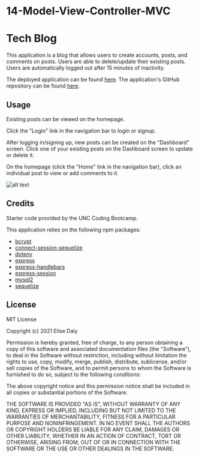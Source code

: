 # 14-Model-View-Controller-MVC
# Tech Blog

This application is a blog that allows users to create accounts, posts, and comments on posts. Users are able to delete/update their existing posts. Users are automatically logged out after 15 minutes of inactivity.

The deployed application can be found [here](https://esd-14-tech-blog.herokuapp.com/). The application's GitHub repository can be found [here](https://github.com/elisesamanthadaly/14-Model-View-Controller-MVC).


## Usage

Existing posts can be viewed on the homepage.

Click the "Login" link in the navigation bar to login or signup.

After logging in/signing up, new posts can be created on the "Dashboard" screen. Click one of your existing posts on the Dashboard screen to update or delete it.

On the homepage (click the "Home" link in the navigation bar), click an individual post to view or add comments to it.

![alt text](./assets/images/screencast.gif)


## Credits

Starter code provided by the UNC Coding Bootcamp.

This application relies on the following npm packages:
* [bcrypt](https://www.npmjs.com/package/bcrypt)
* [connect-session-sequelize](https://www.npmjs.com/package/connect-session-sequelize)
* [dotenv](https://www.npmjs.com/package/dotenv)
* [express](https://www.npmjs.com/package/express)
* [express-handlebars](https://www.npmjs.com/package/express-handlebars)
* [express-session](https://www.npmjs.com/package/express-session)
* [mysql2](https://www.npmjs.com/package/mysql2)
* [sequelize](https://www.npmjs.com/package/sequelize)


## License

MIT License

Copyright (c) 2021 Elise Daly

Permission is hereby granted, free of charge, to any person obtaining a copy
of this software and associated documentation files (the "Software"), to deal
in the Software without restriction, including without limitation the rights
to use, copy, modify, merge, publish, distribute, sublicense, and/or sell
copies of the Software, and to permit persons to whom the Software is
furnished to do so, subject to the following conditions:

The above copyright notice and this permission notice shall be included in all
copies or substantial portions of the Software.

THE SOFTWARE IS PROVIDED "AS IS", WITHOUT WARRANTY OF ANY KIND, EXPRESS OR
IMPLIED, INCLUDING BUT NOT LIMITED TO THE WARRANTIES OF MERCHANTABILITY,
FITNESS FOR A PARTICULAR PURPOSE AND NONINFRINGEMENT. IN NO EVENT SHALL THE
AUTHORS OR COPYRIGHT HOLDERS BE LIABLE FOR ANY CLAIM, DAMAGES OR OTHER
LIABILITY, WHETHER IN AN ACTION OF CONTRACT, TORT OR OTHERWISE, ARISING FROM,
OUT OF OR IN CONNECTION WITH THE SOFTWARE OR THE USE OR OTHER DEALINGS IN THE
SOFTWARE.